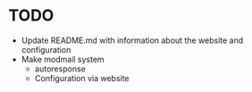 # TODO
- Update README.md with information about the website and configuration
- Make modmail system
    - autoresponse
    - Configuration via website